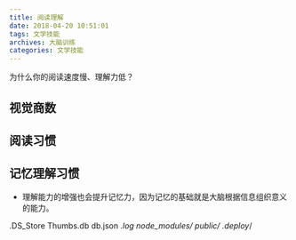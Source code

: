 ```yaml
---
title: 阅读理解
date: 2018-04-20 10:51:01
tags: 文学技能
archives: 大脑训练
categories: 文学技能
---
```

为什么你的阅读速度慢、理解力低？

## 视觉商数

## 阅读习惯

## 记忆理解习惯<br>
+ 理解能力的增强也会提升记忆力，因为记忆的基础就是大脑根据信息组织意义的能力。

.DS_Store
Thumbs.db
db.json
*.log
node_modules/
public/
.deploy*/